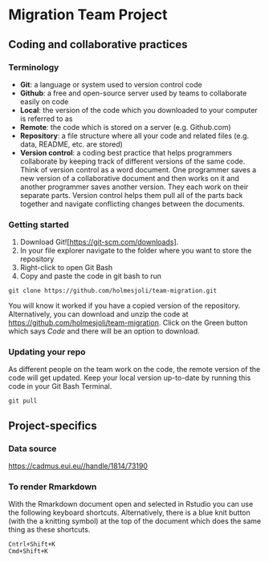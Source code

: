 # Migration Team Project

## Coding and collaborative practices

### Terminology

* **Git**: a language or system used to version control code
* **Github**: a free and open-source server used by teams to collaborate easily on code
* **Local**: the version of the code which you downloaded to your computer is referred to as
* **Remote**: the code which is stored on a server (e.g. Github.com)
* **Repository**: a file structure where all your code and related files (e.g. data, README, etc. are stored)
* **Version control**: a coding best practice that helps programmers collaborate by keeping track of different versions of the same code. Think of version control as a word document. One programmer saves a new version of a collaborative document and then works on it and another programmer saves another version. They each work on their separate parts. Version control helps them pull all of the parts back together and navigate conflicting changes between the documents.

### Getting started

1. Download Git![https://git-scm.com/downloads].
2. In your file explorer navigate to the folder where you want to store the repository
3. Right-click to open Git Bash
4. Copy and paste the code in git bash to run

```
git clone https://github.com/holmesjoli/team-migration.git
```

You will know it worked if you have a copied version of the repository. Alternatively, you can download and unzip the code at https://github.com/holmesjoli/team-migration. Click on the Green button which says *Code* and there will be an option to download. 

### Updating your repo

As different people on the team work on the code, the remote version of the code will get updated. Keep your local version up-to-date by running this code in your Git Bash Terminal.

```
git pull
```

## Project-specifics

### Data source

https://cadmus.eui.eu//handle/1814/73190

### To render Rmarkdown

With the Rmarkdown document open and selected in Rstudio you can use the following keyboard shortcuts. Alternatively, there is a blue knit button (with the a knitting symbol) at the top of the document which does the same thing as these shortcuts.

```
Cntrl+Shift+K
Cmd+Shift+K
```
